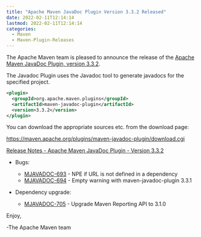 ```yaml
---
title: "Apache Maven JavaDoc Plugin Version 3.3.2 Released"
date: 2022-02-11T12:14:14
lastmod: 2022-02-11T12:14:14
categories:
  - Maven
  - Maven-Plugin-Releases
---
```

The Apache Maven team is pleased to announce the release of the 
[Apache Maven JavaDoc Plugin, version 3.3.2](https://maven.apache.org/plugins/maven-javadoc-plugin).

The Javadoc Plugin uses the Javadoc tool to generate javadocs for the
specified project. 


```xml
<plugin>
  <groupId>org.apache.maven.plugins</groupId>
  <artifactId>maven-javadoc-plugin</artifactId>
  <version>3.3.2</version>
</plugin>
```

You can download the appropriate sources etc. from the download page:

https://maven.apache.org/plugins/maven-javadoc-plugin/download.cgi

<!-- more -->

[Release Notes - Apache Maven JavaDoc Plugin - Version 3.3.2](https://issues.apache.org/jira/secure/ReleaseNote.jspa?projectId=12317529&version=12345698)



* Bugs:
 
  * [MJAVADOC-693](https://issues.apache.org/jira/browse/MJAVADOC-693) - NPE if URL is not defined in a dependency
  * [MJAVADOC-694](https://issues.apache.org/jira/browse/MJAVADOC-694) - Empty warning with maven-javadoc-plugin 3.3.1

* Dependency upgrade:
 
  * [MJAVADOC-705](https://issues.apache.org/jira/browse/MJAVADOC-705) - Upgrade Maven Reporting API to 3.1.0


Enjoy,

-The Apache Maven team 
